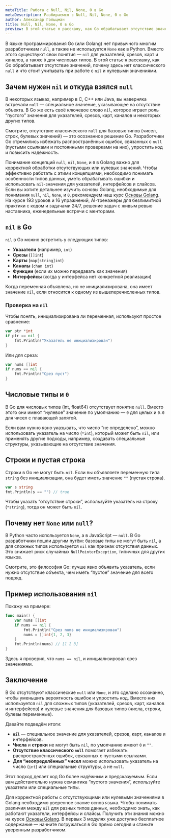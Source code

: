 ```yaml
---
metaTitle: Работа с Null, Nil, None, 0 в Go
metaDescription: Разбираемся c Null, Nil, None, 0 в Go
author: Александр Гольцман
title: Null, Nil, None, 0 в Go
preview: В этой статье я расскажу, как Go обрабатывает отсутствие значений, почему здесь нет классического null и что стоит учитывать при работе с nil и нулевыми значениями.
---
```


В языке программирования Go (или Golang) нет привычного многим разработчикам `null`, а также не используется `None` как в Python. Вместо этого существуют свои понятия — `nil` для указателей, срезов, карт и каналов, а также `0` для числовых типов. В этой статье я расскажу, как Go обрабатывает отсутствие значений, почему здесь нет классического `null` и что стоит учитывать при работе с `nil` и нулевыми значениями.

## **Зачем нужен `nil` и откуда взялся `null`**

В некоторых языках, например в C, C++ или Java, вы наверняка встречали `null` — специальное значение, указывающее на отсутствие объекта. В Go же есть своё ключевое слово `nil`, которое играет роль “пустого” значения для указателей, срезов, карт, каналов и некоторых других типов.

Смотрите, отсутствие классического `null` для базовых типов (чисел, строк, булевых значений) — это осознанное решение Go. Разработчики Go стремились избежать распространённых ошибок, связанных с `null` (пустыми ссылками и постоянными проверками на них), упростить код и повысить надёжность.

Понимание концепций `null`, `nil`, `None`, и `0` в Golang важно для корректной обработки отсутствующих или нулевых значений. Чтобы эффективно работать с этими концепциями, необходимо понимать особенности типов данных, уметь обрабатывать ошибки и использовать `nil`-значения для указателей, интерфейсов и слайсов. Если вы хотите детальнее изучить основы Golang, необходимые для понимания `null`, `nil`, `None`, и `0`, рекомендуем наш курс [Основы Golang](https://purpleschool.ru/course/go-basics?utm_source=knowledgebase&utm_medium=text&utm_campaign=null_nil_none_0_v_go). На курсе 193 уроков и 16 упражнений, AI-тренажеры для безлимитной практики с кодом и задачами 24/7, решение задач с живым ревью наставника, еженедельные встречи с менторами.

## **`nil` в Go**

`nil` в Go можно встретить у следующих типов:

- **Указатели** (например, `int`)
- **Срезы** (`[]int`)
- **Карты** (`map[string]int`)
- **Каналы** (`chan int`)
- **Функции** (если их можно передавать как значения)
- **Интерфейсы** (когда у интерфейса нет конкретной реализации)

Когда переменная объявлена, но не инициализирована, она имеет значение `nil`, если относится к одному из вышеперечисленных типов.

### **Проверка на `nil`**

Чтобы понять, инициализирована ли переменная, используют простое сравнение:

```go
var ptr *int
if ptr == nil {
    fmt.Println("Указатель не инициализирован")
}
```

Или для среза:

```go
var nums []int
if nums == nil {
    fmt.Println("Срез пуст")
}
```

## **Числовые типы и `0`**

В Go для числовых типов (int, float64) отсутствует понятие `null`. Вместо этого они имеют “нулевое” значение по умолчанию — `0` для целых и `0.0` для чисел с плавающей запятой.

Если вам нужно явно указывать, что число “не определено”, можно использовать указатель на число (`*int`), который может быть `nil`, или применять другие подходы, например, создавать специальные структуры, указывающие на отсутствие значения.

## **Строки и пустая строка**

Строки в Go не могут быть `nil`. Если вы объявляете переменную типа `string` без инициализации, она будет иметь значение `""` (пустая строка).

```go
var s string
fmt.Println(s == "") // true
```

Чтобы указать “отсутствие строки”, используйте указатель на строку (`*string`), тогда он может быть `nil`.

## **Почему нет `None` или `null`?**

В Python часто используется `None`, а в JavaScript — `null`. В Go разработчики пошли другим путём: базовые типы не могут быть `nil`, а для сложных типов используется `nil` как признак отсутствия данных. Это снижает риск случайных `NullPointerException`, типичных для других языков.

Смотрите, это философия Go: лучше явно объявить указатель, если нужно отсутствие объекта, чем иметь “пустое” значение для всего подряд.

## **Пример использования `nil`**

Покажу на примере:

```go
func main() {
    var nums []int
    if nums == nil {
        fmt.Println("Срез nums не инициализирован")
        nums = []int{1, 2, 3}
    }
    fmt.Println(nums) // [1 2 3]
}
```

Здесь я проверил, что `nums == nil`, и инициализировал срез значениями.

## **Заключение**

В Go отсутствуют классические `null` или `None`, и это сделано осознанно, чтобы уменьшить вероятность ошибок и упростить код. Вместо них используется `nil` для сложных типов (указателей, срезов, карт, каналов и интерфейсов) и нулевые значения для базовых типов (числа, строки, булевы переменные).

Давайте подведём итоги:

- **`nil`** — специальное значение для указателей, срезов, карт, каналов и интерфейсов.
- **Числа** и **строки** не могут быть `nil`, по умолчанию имеют `0` и `""`.
- **Отсутствие классического `null`** помогает избежать распространённых ошибок, связанных с пустыми ссылками.
- **Для “неопределённых” чисел** можно использовать указатель на число (`int`) или специальные структуры, а не `null`.

Этот подход делает код Go более надёжным и предсказуемым. Если вам действительно нужна семантика “пустого значения”, используйте указатели или специальные типы.

Для корректной работы с отсутствующими или нулевыми значениями в Golang необходимо уверенное знание основ языка. Чтобы понимать различия между `nil` для разных типов данных, необходимо знать, как работают указатели, интерфейсы и слайсы. Получить эти знания можно на курсе [Основы Golang](https://purpleschool.ru/course/go-basics?utm_source=knowledgebase&utm_medium=text&utm_campaign=null_nil_none_0_v_go). В первых 3 модулях уже доступно бесплатное содержание — начните погружаться в Go прямо сегодня и станьте уверенным разработчиком.
